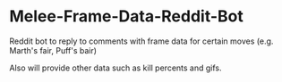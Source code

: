 # Melee-Frame-Data-Reddit-Bot
Reddit bot to reply to comments with frame data for certain moves (e.g. Marth's fair, Puff's bair)

Also will provide other data such as kill percents and gifs.
